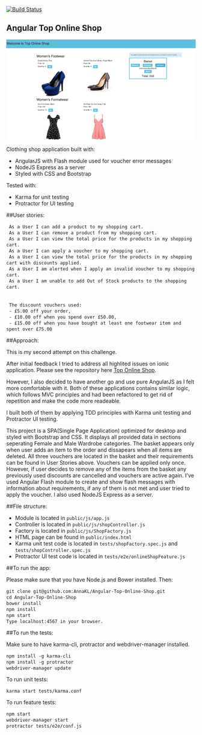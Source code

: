[![Build Status](https://travis-ci.org/AnnaKL/Angular-Top-Online-Shop.svg?branch=master)](https://travis-ci.org/AnnaKL/Angular-Top-Online-Shop)

## Angular Top Online Shop

![Picture 1](public/img/screenshot1.png)

Clothing shop application built with:
* AngularJS with Flash module used for voucher error messages
* NodeJS Express as a server
* Styled with CSS and Bootstrap

Tested with:
* Karma for unit testing
* Protractor for UI testing

##User stories:

```
 As a User I can add a product to my shopping cart.
 As a User I can remove a product from my shopping cart.
 As a User I can view the total price for the products in my shopping cart.
 As a User I can apply a voucher to my shopping cart.
 As a User I can view the total price for the products in my shopping cart with discounts applied.
 As a User I am alerted when I apply an invalid voucher to my shopping cart.
 As a User I am unable to add Out of Stock products to the shopping cart.


 The discount vouchers used:
 - £5.00 off your order,
 - £10.00 off when you spend over £50.00,
 - £15.00 off when you have bought at least one footwear item and spent over £75.00
```

##Approach:

This is my second attempt on this challenge.

After initial feedback I tried to address all highlited issues on ionic application. Please see the repository here [Top Online Shop](https://github.com/AnnaKL/Top-Online-Shop).

However, I also decided to have another go and use pure AngularJS as I felt more comfortable with it.
Both of these applications contains similar logic, which follows MVC principles and had been refactored to get rid of repetition and make the code more readeable.

I built both of them by applying TDD principles with Karma unit testing and Protractor UI testing.

This project is a SPA(Single Page Application) optimized for desktop and styled with Bootstrap and CSS.
It displays all provided data in sections seperating Female and Male Wardrobe categories.
The basket appears only when user adds an item to the order and dissapears when all items are deleted.
All three vouchers are located in the basket and their requirements can be found in User Stories above. Vouchers can be applied only once. However, if user decides to remove any of the items from the basket any previously used discounts are cancelled and vouchers are active again. I've used Angular Flash module to create and show flash messages with information about requirements, if any of them is not met and user tried to apply the voucher.
I also used NodeJS Express as a server.

##File structure:

* Module is located in ```public/js/app.js```
* Controller is located in ```public/js/shopController.js```
* Factory is located in ```public/js/ShopFactory.js```
* HTML page can be found in ```public/index.html```
* Karma unit test code is located in ```tests/shopFactory.spec.js``` and ```tests/shopController.spec.js```
* Protractor UI test code is located in ```tests/e2e/onlineShopFeature.js```


##To run the app:

Please make sure that you have Node.js and Bower installed. Then:
```
git clone git@github.com:AnnaKL/Angular-Top-Online-Shop.git
cd Angular-Top-Online-Shop
bower install
npm install
npm start
Type localhost:4567 in your browser.
```

##To run the tests:

Make sure to have karma-cli, protractor and webdriver-manager installed.
```
npm install -g karma-cli
npm install -g protractor
webdriver-manager update
```

To run unit tests:
```
karma start tests/karma.conf
```

To run feature tests:
```
npm start
webdriver-manager start
protractor tests/e2e/conf.js
```
